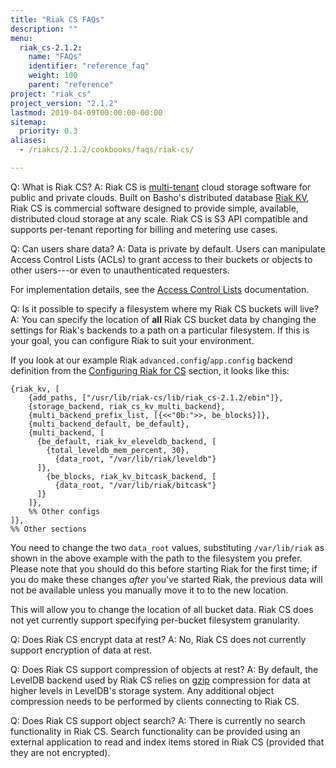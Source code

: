 ```yaml
---
title: "Riak CS FAQs"
description: ""
menu:
  riak_cs-2.1.2:
    name: "FAQs"
    identifier: "reference_faq"
    weight: 100
    parent: "reference"
project: "riak_cs"
project_version: "2.1.2"
lastmod: 2019-04-09T00:00:00-00:00
sitemap:
  priority: 0.3
aliases:
  - /riakcs/2.1.2/cookbooks/faqs/riak-cs/

---
```


Q: What is Riak CS?
A:
  Riak CS is [multi-tenant](http://en.wikipedia.org/wiki/Multitenancy) cloud storage software for public and private clouds. Built on Basho's distributed database [Riak KV]({{<baseurl>}}riak/kv/2.1.3), Riak CS is commercial software designed to provide simple, available, distributed cloud storage at any scale. Riak CS is S3 API compatible and supports per-tenant reporting for billing and metering use cases.

Q: Can users share data?
A:
  Data is private by default. Users can manipulate Access Control Lists (ACLs) to grant access to their buckets or objects to other users---or even to unauthenticated requesters.

  For implementation details, see the [Access Control Lists](http://docs.aws.amazon.com/AmazonS3/latest/dev/ACLOverview.html) documentation.

Q: Is it possible to specify a filesystem where my Riak CS buckets will live?
A: You can specify the location of **all** Riak CS bucket data by changing the settings for Riak's backends to a path on a particular filesystem. If this is your goal, you can configure Riak to suit your environment.

  If you look at our example Riak `advanced.config`/`app.config` backend
  definition from the [Configuring Riak for CS]({{<baseurl>}}riak/cs/2.1.2/cookbooks/configuration/riak-for-cs) section, it looks like this:

  ```advanced.config
  {riak_kv, [
      {add_paths, ["/usr/lib/riak-cs/lib/riak_cs-2.1.2/ebin"]},
      {storage_backend, riak_cs_kv_multi_backend},
      {multi_backend_prefix_list, [{<<"0b:">>, be_blocks}]},
      {multi_backend_default, be_default},
      {multi_backend, [
        {be_default, riak_kv_eleveldb_backend, [
          {total_leveldb_mem_percent, 30},
            {data_root, "/var/lib/riak/leveldb"}
        ]},
          {be_blocks, riak_kv_bitcask_backend, [
            {data_root, "/var/lib/riak/bitcask"}
        ]}
      ]},
      %% Other configs
  ]},
  %% Other sections
  ```

  You need to change the two `data_root` values, substituting `/var/lib/riak` as shown in the above example with the path to the filesystem you prefer. Please note that you should do this before starting Riak for the
  first time; if you do make these changes *after* you've started Riak, the previous data will not be available unless you manually move it to to the new location.

  This will allow you to change the location of all bucket data. Riak CS does not yet currently support specifying per-bucket filesystem granularity.

Q: Does Riak CS encrypt data at rest?
A: No, Riak CS does not currently support encryption of data at rest.

Q: Does Riak CS support compression of objects at rest?
A: By default, the LevelDB backend used by Riak CS relies on [gzip](http://www.gzip.org/) compression for data at higher levels in LevelDB's storage system. Any additional object compression needs to be performed by clients connecting to Riak CS.

Q: Does Riak CS support object search?
A: There is currently no search functionality in Riak CS. Search functionality can be provided using an external application to read and index items stored in Riak CS (provided that they are not encrypted).
